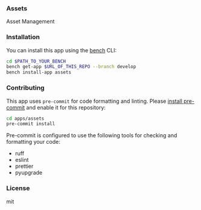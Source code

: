 ### Assets

Asset Management

### Installation

You can install this app using the [bench](https://github.com/frappe/bench) CLI:

```bash
cd $PATH_TO_YOUR_BENCH
bench get-app $URL_OF_THIS_REPO --branch develop
bench install-app assets
```

### Contributing

This app uses `pre-commit` for code formatting and linting. Please [install pre-commit](https://pre-commit.com/#installation) and enable it for this repository:

```bash
cd apps/assets
pre-commit install
```

Pre-commit is configured to use the following tools for checking and formatting your code:

- ruff
- eslint
- prettier
- pyupgrade

### License

mit
